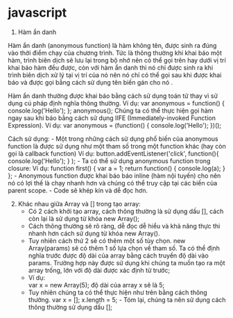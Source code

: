 # javascript

1. Hàm ẩn danh

Hàm ẩn danh (anonymous function) là hàm không tên, được sinh ra đúng vào thời điểm chạy của chương trình. Tức là thông thường khi khai báo một hàm,
trình biên dịch sẽ lưu lại trong bộ nhớ nên có thể gọi trên hay dưới vị trí khai báo hàm đều được, còn với hàm ẩn danh thì nó chỉ được sinh ra khi
trình biên dịch xử lý tại vị trí của nó nên nó chỉ có thể gọi sau khi được khai báo và được gọi bằng cách sử dụng tên biến gán cho nó .

Hàm ẩn danh thường được khai báo bằng cách sử dụng toán tử thay vì sử dụng cú pháp định nghĩa thông thường. Ví dụ:
var anonymous = function() {
console.log('Hello');
};
anonymous();
Chúng ta có thể thực hiện gọi hàm ngay sau khi báo bằng cách sử dụng IIFE (Immediately-invoked Function Expression). Ví dụ:
var anonymous = (function() {
console.log('Hello');
})();

Cách sử dụng: - Một trong những cách sử dụng phổ biến của anonymous function là được sử dụng như một tham số trong một function khác (hay còn gọi là callback function)
Ví dụ:
button.addEventListener('click', function(){
console.log('Hello');
}
); - Ta có thể sử dụng anonymous function trong closure:
Ví dụ: function first() {
var a = 1;
return function() {
console.log(a);
}
}; - Anonymous function được khai báo báo inline (hàm nội tuyến) cho nên nó có lợi thế là chạy nhanh hơn và chúng có thể truy cập tại các biến của parent scope. - Code sẽ khép kín và dễ đọc hơn.

2. Khác nhau giữa Array và [] trong tạo array:
   - Có 2 cách khởi tạo array, cách thông thường là sử dụng dấu [], cách còn lại là sử dụng từ khóa new Array();
   - Cách thông thường sẽ rõ ràng, dễ đọc dễ hiểu và khả năng thực thi nhanh hơn cách sử dụng từ khóa new Array().
   - Tuy nhiên cách thứ 2 sẽ có thêm một số tùy chọn. new Array(params) sẽ có thêm 1 số lựa chọn về tham số. Ta có thể định nghĩa trước được độ dài của array bằng cách
     truyền độ dài vào params. Trường hợp này được sử dụng khi chúng ta muốn tạo ra một array trống, lớn với độ dài được xác định từ trước;
   - Ví dụ:  
      var x = new Array(5); độ dài của array x sẽ là 5;
   - Tuy nhiên chúng ta có thể thực hiện như trên bằng cách thông thường.
     var x = [];
     x.length = 5; - Tóm lại, chúng ta nên sử dụng cách thông thường sử dụng dấu [];
